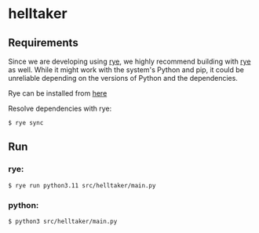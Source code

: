 # helltaker

## Requirements 

Since we are developing using [rye](https://github.com/mitsuhiko/rye/), we highly recommend building with [rye](https://github.com/mitsuhiko/rye/) as well. While it might work with the system's Python and pip, it could be unreliable depending on the versions of Python and the dependencies.

Rye can be installed from [here](https://rye-up.com/)

Resolve dependencies with rye:

```shell
$ rye sync
```

## Run

### rye:

```shell
$ rye run python3.11 src/helltaker/main.py
```
### python:

```shell
$ python3 src/helltaker/main.py
```
